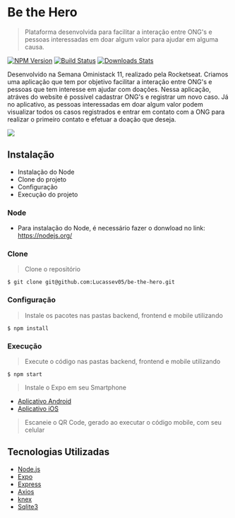 # Be the Hero
> Plataforma desenvolvida para facilitar a interação entre ONG's e pessoas interessadas em doar algum valor para ajudar em alguma causa.

[![NPM Version][npm-image]][npm-url]
[![Build Status][travis-image]][travis-url]
[![Downloads Stats][npm-downloads]][npm-url]

Desenvolvido na Semana Oministack 11, realizado pela Rocketseat. 
Criamos uma aplicação que tem por objetivo facilitar a interação entre ONG's e pessoas que tem interesse em ajudar com doações.
Nessa aplicação, atráves do website é possível cadastrar ONG's e registrar um novo caso. Já no aplicativo, as pessoas interessadas em doar algum valor
podem visualizar todos os casos registrados e entrar em contato com a ONG para realizar o primeiro contato e efetuar a doação que deseja. 

![](../header.png)

## Instalação

- Instalação do Node
- Clone do projeto
- Configuração
- Execução do projeto

### Node

- Para instalação do Node, é necessário fazer o donwload no link: https://nodejs.org/

### Clone

> Clone o repositório

```shell
$ git clone git@github.com:Lucassev05/be-the-hero.git
```

### Configuração

> Instale os pacotes nas pastas backend, frontend e mobile utilizando

```shell
$ npm install
```

### Execução
> Execute o código nas pastas backend, frontend e mobile utilizando

```shell
$ npm start
```
> Instale o Expo em seu Smartphone
- <a href="https://play.google.com/store/apps/details?id=host.exp.exponent" target="_blank">Aplicativo Android</a>
- <a href="https://apps.apple.com/br/app/expo-client/id982107779" target="_blank">Aplicativo iOS</a>


> Escaneie o QR Code, gerado ao executar o código mobile, com seu celular


## Tecnologias Utilizadas
- <a href="https://nodejs.org/" target="_blank">Node.js</a>
- <a href="https://expo.io/" target="_blank">Expo</a>
- <a href="https://expressjs.com/" target="_blank">Express</a>
- <a href="https://github.com/axios/axios" target="_blank">Axios</a>
- <a href="http://knexjs.org/" target="_blank">knex</a>
- <a href="https://www.sqlite.org/" target="_blank">Sqlite3</a>


[npm-image]: https://img.shields.io/npm/v/datadog-metrics.svg?style=flat-square
[npm-url]: https://npmjs.org/package/datadog-metrics
[npm-downloads]: https://img.shields.io/npm/dm/datadog-metrics.svg?style=flat-square
[travis-image]: https://img.shields.io/travis/dbader/node-datadog-metrics/master.svg?style=flat-square
[travis-url]: https://travis-ci.org/dbader/node-datadog-metrics

